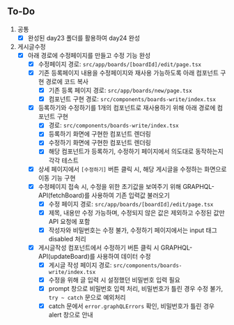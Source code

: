## To-Do

1. 공통
    - [x]  완성된 day23 폴더를 활용하여 day24 완성
2. 게시글수정
    - [x]  아래 경로에 수정페이지를 만들고 수정 기능 완성
        - [x]  수정페이지 경로: `src/app/boards/[boardId]/edit/page.tsx`
        - [x]  기존 등록페이지 내용을 수정페이지와 재사용 가능하도록 아래 컴포넌트 구현 경로에 코드 복사
            - [x]  기존 등록 페이지 경로: `src/app/boards/new/page.tsx`
            - [x]  컴포넌트 구현 경로: `src/components/boards-write/index.tsx`
        - [x]  등록하기와 수정하기를 1개의 컴포넌트로 재사용하기 위해 아래 경로에 컴포넌트 구현
            - [x]  경로: `src/components/boards-write/index.tsx`
            - [x]  등록하기 화면에 구현한 컴포넌트 렌더링
            - [x]  수정하기 화면에 구현한 컴포넌트 렌더링
            - [x]  해당 컴포넌트가 등록하기, 수정하기 페이지에서 의도대로 동작하는지 각각 테스트
        - [x]  상세 페이지에서 `[수정하기]` 버튼 클릭 시, 해당 게시글을 수정하는 화면으로 이동 기능 구현
        - [x]  수정페이지 접속 시, 수정을 위한 초기값을 보여주기 위해 GRAPHQL-API(fetchBoard)를 사용하여 기존 입력값 불러오기
            - [x]  수정 페이지 경로: `src/app/boards/[boardId]/edit/page.tsx`
            - [x]  제목, 내용만 수정 가능하며, 수정되지 않은 값은 제외하고 수정된 값만 API 요청에 포함
            - [x]  작성자와 비밀번호는 수정 불가, 수정하기 페이지에서는 input 태그 disabled 처리
        - [x]  게시글작성 컴포넌트에서 수정하기 버튼 클릭 시 GRAPHQL-API(updateBoard)를 사용하여 데이터 수정
            - [x]  게시글 작성 페이지 경로: `src/components/boards-write/index.tsx`
            - [x]  수정을 위해 글 입력 시 설정했던 비밀번호 입력 필요
            - [x]  prompt 창으로 비밀번호 입력 처리, 비밀번호가 틀린 경우 수정 불가, `try ~ catch` 문으로 예외처리
            - [x]  catch 문에서 `error.graphQLErrors` 확인, 비밀번호가 틀린 경우 alert 창으로 안내